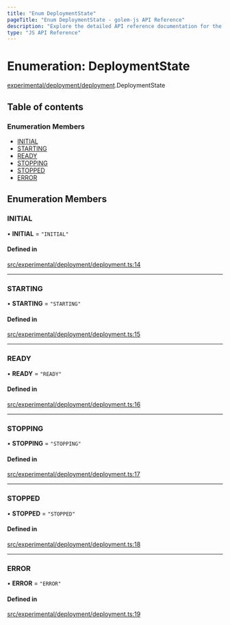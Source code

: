 ```yaml
---
title: "Enum DeploymentState"
pageTitle: "Enum DeploymentState - golem-js API Reference"
description: "Explore the detailed API reference documentation for the Enum DeploymentState within the golem-js SDK for the Golem Network."
type: "JS API Reference"
---
```

# Enumeration: DeploymentState

[experimental/deployment/deployment](../modules/experimental_deployment_deployment).DeploymentState

## Table of contents

### Enumeration Members

- [INITIAL](experimental_deployment_deployment.DeploymentState#initial)
- [STARTING](experimental_deployment_deployment.DeploymentState#starting)
- [READY](experimental_deployment_deployment.DeploymentState#ready)
- [STOPPING](experimental_deployment_deployment.DeploymentState#stopping)
- [STOPPED](experimental_deployment_deployment.DeploymentState#stopped)
- [ERROR](experimental_deployment_deployment.DeploymentState#error)

## Enumeration Members

### INITIAL

• **INITIAL** = ``"INITIAL"``

#### Defined in

[src/experimental/deployment/deployment.ts:14](https://github.com/golemfactory/golem-js/blob/ed1cf1df/src/experimental/deployment/deployment.ts#L14)

___

### STARTING

• **STARTING** = ``"STARTING"``

#### Defined in

[src/experimental/deployment/deployment.ts:15](https://github.com/golemfactory/golem-js/blob/ed1cf1df/src/experimental/deployment/deployment.ts#L15)

___

### READY

• **READY** = ``"READY"``

#### Defined in

[src/experimental/deployment/deployment.ts:16](https://github.com/golemfactory/golem-js/blob/ed1cf1df/src/experimental/deployment/deployment.ts#L16)

___

### STOPPING

• **STOPPING** = ``"STOPPING"``

#### Defined in

[src/experimental/deployment/deployment.ts:17](https://github.com/golemfactory/golem-js/blob/ed1cf1df/src/experimental/deployment/deployment.ts#L17)

___

### STOPPED

• **STOPPED** = ``"STOPPED"``

#### Defined in

[src/experimental/deployment/deployment.ts:18](https://github.com/golemfactory/golem-js/blob/ed1cf1df/src/experimental/deployment/deployment.ts#L18)

___

### ERROR

• **ERROR** = ``"ERROR"``

#### Defined in

[src/experimental/deployment/deployment.ts:19](https://github.com/golemfactory/golem-js/blob/ed1cf1df/src/experimental/deployment/deployment.ts#L19)

